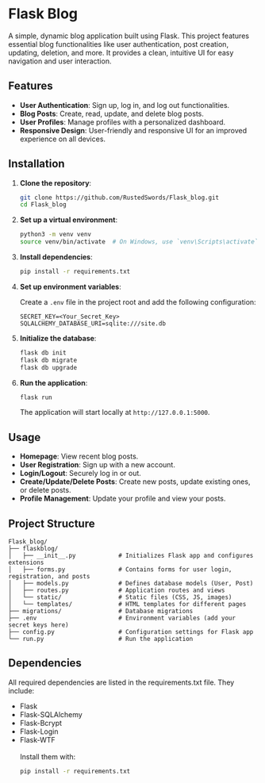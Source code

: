 # Flask Blog

A simple, dynamic blog application built using Flask. This project features essential blog functionalities like user authentication, post creation, updating, deletion, and more. It provides a clean, intuitive UI for easy navigation and user interaction.

## Features

- **User Authentication**: Sign up, log in, and log out functionalities.
- **Blog Posts**: Create, read, update, and delete blog posts.
- **User Profiles**: Manage profiles with a personalized dashboard.
- **Responsive Design**: User-friendly and responsive UI for an improved experience on all devices.

## Installation

1. **Clone the repository**:
    ```bash
    git clone https://github.com/RustedSwords/Flask_blog.git
    cd Flask_blog
    ```

2. **Set up a virtual environment**:
    ```bash
    python3 -m venv venv
    source venv/bin/activate  # On Windows, use `venv\Scripts\activate`
    ```

3. **Install dependencies**:
    ```bash
    pip install -r requirements.txt
    ```

4. **Set up environment variables**:

   Create a `.env` file in the project root and add the following configuration:

    ```plaintext
    SECRET_KEY=<Your_Secret_Key>
    SQLALCHEMY_DATABASE_URI=sqlite:///site.db
    ```

5. **Initialize the database**:
    ```bash
    flask db init
    flask db migrate
    flask db upgrade
    ```

6. **Run the application**:
    ```bash
    flask run
    ```

   The application will start locally at `http://127.0.0.1:5000`.

## Usage

- **Homepage**: View recent blog posts.
- **User Registration**: Sign up with a new account.
- **Login/Logout**: Securely log in or out.
- **Create/Update/Delete Posts**: Create new posts, update existing ones, or delete posts.
- **Profile Management**: Update your profile and view your posts.

## Project Structure

```plaintext
Flask_blog/
├── flaskblog/
│   ├── __init__.py            # Initializes Flask app and configures extensions
│   ├── forms.py               # Contains forms for user login, registration, and posts
│   ├── models.py              # Defines database models (User, Post)
│   ├── routes.py              # Application routes and views
│   └── static/                # Static files (CSS, JS, images)
│   └── templates/             # HTML templates for different pages
├── migrations/                # Database migrations
├── .env                       # Environment variables (add your secret keys here)
├── config.py                  # Configuration settings for Flask app
└── run.py                     # Run the application
```

## Dependencies

All required dependencies are listed in the requirements.txt file. They include:

- Flask
- Flask-SQLAlchemy
- Flask-Bcrypt
- Flask-Login
- Flask-WTF\
\
Install them with:
    ```bash
    pip install -r requirements.txt
    ```